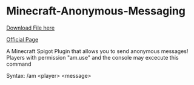 # Minecraft-Anonymous-Messaging
<!-- Place this tag where you want the button to render. -->
<a class="github-button" href="https://github.com/jroo3121/Minecraft-Anonymous-Messaging/blob/main/Minecraft%20Anonymous%20Message/bin/resources/anonymousmessaging.jar" data-icon="octicon-download" aria-label="Download dd/ddd on GitHub">Download File here</a>
<p>
  <a href="https://google.com">Official Page</a>
  <p>
A Minecraft Spigot Plugin that allows you to send anonymous messages!
Players with permission "am.use" and the console may excecute this command
    <p>
Syntax: /am &#60player&#62 &#60message&#62

